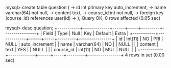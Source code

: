 mysql> create table question (
    -> id int primary key auto_increment,
    -> name varchar(64) not null,
    -> content text,
    -> course_id int not null,
    -> foreign key (course_id) references user(id)
    -> );
Query OK, 0 rows affected (0.05 sec)

mysql> desc question;
+-----------+-------------+------+-----+---------+----------------+
| Field     | Type        | Null | Key | Default | Extra          |
+-----------+-------------+------+-----+---------+----------------+
| id        | int(11)     | NO   | PRI | NULL    | auto_increment |
| name      | varchar(64) | NO   |     | NULL    |                |
| content   | text        | YES  |     | NULL    |                |
| course_id | int(11)     | NO   | MUL | NULL    |                |
+-----------+-------------+------+-----+---------+----------------+
4 rows in set (0.00 sec)
